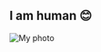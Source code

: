 I am human 😊
--
![My photo](https://github.com/NikolayChegivarov/My-portfolio/blob/main/operator-evm2.jpg)
